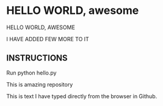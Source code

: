 # HELLO WORLD, awesome

HELLO WORLD, AWESOME

I HAVE ADDED FEW MORE TO IT

## INSTRUCTIONS

Run python hello.py

This is amazing repository

This is text I have typed directly from the browser in Github.
